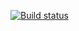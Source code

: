 [![Build status](https://ci.appveyor.com/api/projects/status/7u75t8tul1d9bx79?svg=true)](https://ci.appveyor.com/project/shayu78/ajs-class-prototype-1)
